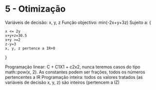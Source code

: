 # 5 - Otimização

Variáveis de decisão: x, y, z
Função objectivo: min(-2x+y+3z)
Sujeito a: {

    x <= 2y
    x+y+z=30.5
    x+y >=2
    z-y=3
    x, y, z pertence a IR+0
}

Programação linear: C + C1X1 + c2x2, nunca teremos casos do tipo math::pow(x, 2). As constantes podem ser frações, todos os números pertencentes a IR
Programação inteira: todos os valores tratados (as variáveis de decisão x, y, z) são inteiros (pertencem a IZ)

